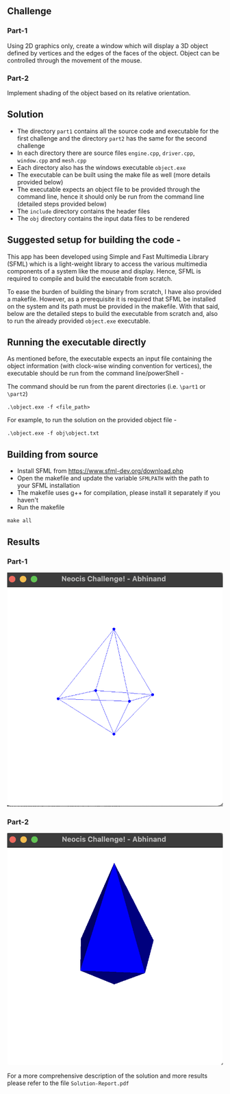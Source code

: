 ## Challenge
### Part-1

Using 2D graphics only, create a window which will display a 3D object defined by vertices and the edges of the faces of the object. Object can be controlled through the movement of the mouse.
### Part-2

Implement shading of the object based on its relative orientation.

## Solution
* The directory `part1` contains all the source code and executable for the first challenge and the directory `part2` has the same for the second challenge
* In each directory there are source files `engine.cpp`, `driver.cpp`, `window.cpp` and `mesh.cpp`
* Each directory also has the windows executable `object.exe`
* The executable can be built using the make file as well (more details provided below)
* The executable expects an object file to be provided through the command line, hence it should only be run from the command line (detailed steps provided below)
* The `include` directory contains the header files
* The `obj` directory contains the input data files to be rendered

## Suggested setup for building the code -
This app has been developed using Simple and Fast Multimedia Library (SFML) which is a light-weight library to access the various multimedia components of a system like the mouse and display. Hence, SFML is required to compile and build the executable from scratch. 

To ease the burden of building the binary from scratch, I have also provided a makefile. However, as a prerequisite it is required that SFML be installed on the system and its path must be provided in the makefile. With that said, below are the detailed steps to build the executable from scratch and, also to run the already provided `object.exe` executable.


## Running the executable directly
As mentioned before, the executable expects an input file containing the object information (with clock-wise winding convention for vertices), the executable should be run from the command line/powerShell -

The command should be run from the parent directories (i.e. `\part1` or `\part2`)

```shell
.\object.exe -f <file_path>
```
For example, to run the solution on the provided object file -
```shell
.\object.exe -f obj\object.txt
```

## Building from source
- Install SFML from https://www.sfml-dev.org/download.php
- Open the makefile and update the variable `SFMLPATH` with the path to your SFML installation
- The makefile uses g++ for compilation, please install it separately if you haven't
- Run the makefile
```shell
make all
```

## Results
### Part-1
![alt text](results/p1-obj.png "Title")



### Part-2
![alt text](results/p2.2-obj.png "Title")

For a more comprehensive description of the solution and more results please refer to the file `Solution-Report.pdf`
